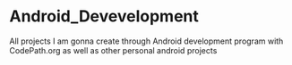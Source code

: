 # Android_Devevelopment
All projects I am gonna create through Android development program with CodePath.org as well as other personal android projects
